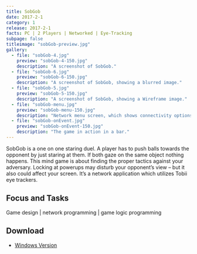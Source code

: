 ```yaml
---
title: SobGob
date: 2017-2-1
category: 1
release: 2017-2-1
facts: PC | 2 Players | Networked | Eye-Tracking
subpage: false
titleimage: "sobGob-preview.jpg"
gallery:
  - file: "sobGob-4.jpg"
    preview: "sobGob-4-150.jpg"
    description: "A screenshot of SobGob."
  - file: "sobGob-6.jpg"
    preview: "sobGob-6-150.jpg"
    description: "A screenshot of SobGob, showing a blurred image."
  - file: "sobGob-5.jpg"
    preview: "sobGob-5-150.jpg"
    description: "A screenshot of SobGob, showing a Wireframe image."
  - file: "sobGob-menu.jpg"
    preview: "sobGob-menu-150.jpg"
    description: "Network menu screen, which shows connectivity options."
  - file: "sobGob-onEvent.jpg"
    preview: "sobGob-onEvent-150.jpg"
    description: "The game in action in a bar."
---
```


SobGob is a one on one staring duel. A player has to push balls towards the opponent by just staring at them. If both gaze on the same object nothing happens. This mind game is about finding the proper tactics against your adversary. Locking at powerups may disturb your opponent’s view – but it also could affect your screen. It’s a network application which utilizes Tobii eye trackers.

## Focus and Tasks
Game design | network programming | game logic programming

## Download
* [Windows Version](SobGob.zip)